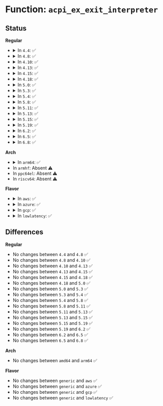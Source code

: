 # Function: <code>acpi_ex_exit_interpreter</code>

## Status
<b>Regular</b>
<ul>
<li>
<details>
<summary>In <code>4.4</code>: ✅</summary>

```c
void acpi_ex_exit_interpreter();
```

**Collision:** Unique Global

**Inline:** No

**Transformation:** False

**Instances:**

```
In drivers/acpi/acpica/exutils.c (ffffffff81499ee9)
Location: drivers/acpi/acpica/exutils.c:124
Inline: False
Direct callers:
  - drivers/acpi/acpica/dsmethod.c:acpi_ds_method_error
  - drivers/acpi/acpica/dswload2.c:acpi_ds_load2_end_op
  - drivers/acpi/acpica/evregion.c:acpi_ev_address_space_dispatch
  - drivers/acpi/acpica/evregion.c:acpi_ev_address_space_dispatch
  - drivers/acpi/acpica/exsystem.c:acpi_ex_system_wait_mutex
  - drivers/acpi/acpica/exsystem.c:acpi_ex_system_do_sleep
  - drivers/acpi/acpica/nsinit.c:acpi_ns_init_one_object
  - drivers/acpi/acpica/nsxfeval.c:acpi_evaluate_object
```
**Symbols:**

```
ffffffff81499ee9-ffffffff81499f17: acpi_ex_exit_interpreter (STB_GLOBAL)
```
</details>
</li>
<li>
<details>
<summary>In <code>4.8</code>: ✅</summary>

```c
void acpi_ex_exit_interpreter();
```

**Collision:** Unique Global

**Inline:** No

**Transformation:** False

**Instances:**

```
In drivers/acpi/acpica/exutils.c (ffffffff814e8df2)
Location: drivers/acpi/acpica/exutils.c:124
Inline: False
Direct callers:
  - drivers/acpi/acpica/dsmethod.c:acpi_ds_method_error
  - drivers/acpi/acpica/dswload2.c:acpi_ds_load2_end_op
  - drivers/acpi/acpica/evregion.c:acpi_ev_address_space_dispatch
  - drivers/acpi/acpica/evregion.c:acpi_ev_address_space_dispatch
  - drivers/acpi/acpica/exsystem.c:acpi_ex_system_do_sleep
  - drivers/acpi/acpica/exsystem.c:acpi_ex_system_wait_mutex
  - drivers/acpi/acpica/nsinit.c:acpi_ns_init_one_object
  - drivers/acpi/acpica/nsxfeval.c:acpi_evaluate_object
```
**Symbols:**

```
ffffffff814e8df2-ffffffff814e8e20: acpi_ex_exit_interpreter (STB_GLOBAL)
```
</details>
</li>
<li>
<details>
<summary>In <code>4.10</code>: ✅</summary>

```c
void acpi_ex_exit_interpreter();
```

**Collision:** Unique Global

**Inline:** No

**Transformation:** False

**Instances:**

```
In drivers/acpi/acpica/exutils.c (ffffffff8150b61b)
Location: drivers/acpi/acpica/exutils.c:128
Inline: False
Direct callers:
  - drivers/acpi/acpica/dsmethod.c:acpi_ds_terminate_control_method
  - drivers/acpi/acpica/dsmethod.c:acpi_ds_terminate_control_method
  - drivers/acpi/acpica/dsmethod.c:acpi_ds_method_error
  - drivers/acpi/acpica/evregion.c:acpi_ev_address_space_dispatch
  - drivers/acpi/acpica/evregion.c:acpi_ev_address_space_dispatch
  - drivers/acpi/acpica/evrgnini.c:acpi_ev_initialize_region
  - drivers/acpi/acpica/exconfig.c:acpi_ex_load_op
  - drivers/acpi/acpica/exconfig.c:acpi_ex_load_table_op
  - drivers/acpi/acpica/exconfig.c:acpi_ex_load_table_op
  - drivers/acpi/acpica/exsystem.c:acpi_ex_system_do_sleep
  - drivers/acpi/acpica/exsystem.c:acpi_ex_system_wait_mutex
  - drivers/acpi/acpica/nsinit.c:acpi_ns_init_one_object
  - drivers/acpi/acpica/nsload.c:acpi_ns_load_table
  - drivers/acpi/acpica/nsparse.c:acpi_ns_one_complete_parse
  - drivers/acpi/acpica/nsxfeval.c:acpi_evaluate_object
  - drivers/acpi/acpica/psparse.c:acpi_ps_parse_aml
  - drivers/acpi/acpica/psxface.c:acpi_ps_execute_table
```
**Symbols:**

```
ffffffff8150b61b-ffffffff8150b66f: acpi_ex_exit_interpreter (STB_GLOBAL)
```
</details>
</li>
<li>
<details>
<summary>In <code>4.13</code>: ✅</summary>

```c
void acpi_ex_exit_interpreter();
```

**Collision:** Unique Global

**Inline:** No

**Transformation:** False

**Instances:**

```
In drivers/acpi/acpica/exutils.c (ffffffff8151bc4b)
Location: drivers/acpi/acpica/exutils.c:128
Inline: False
Direct callers:
  - drivers/acpi/acpica/dsmethod.c:acpi_ds_terminate_control_method
  - drivers/acpi/acpica/dsmethod.c:acpi_ds_terminate_control_method
  - drivers/acpi/acpica/dsmethod.c:acpi_ds_method_error
  - drivers/acpi/acpica/evregion.c:acpi_ev_address_space_dispatch
  - drivers/acpi/acpica/evregion.c:acpi_ev_address_space_dispatch
  - drivers/acpi/acpica/evrgnini.c:acpi_ev_initialize_region
  - drivers/acpi/acpica/evxface.c:acpi_acquire_global_lock
  - drivers/acpi/acpica/exconfig.c:acpi_ex_load_op
  - drivers/acpi/acpica/exconfig.c:acpi_ex_load_table_op
  - drivers/acpi/acpica/exconfig.c:acpi_ex_load_table_op
  - drivers/acpi/acpica/exsystem.c:acpi_ex_system_do_sleep
  - drivers/acpi/acpica/exsystem.c:acpi_ex_system_wait_mutex
  - drivers/acpi/acpica/nseval.c:acpi_ns_evaluate
  - drivers/acpi/acpica/nseval.c:acpi_ns_evaluate
  - drivers/acpi/acpica/nsinit.c:acpi_ns_init_one_object
  - drivers/acpi/acpica/nsload.c:acpi_ns_load_table
  - drivers/acpi/acpica/nsparse.c:acpi_ns_one_complete_parse
  - drivers/acpi/acpica/nsxfeval.c:acpi_evaluate_object
  - drivers/acpi/acpica/psparse.c:acpi_ps_parse_aml
  - drivers/acpi/acpica/psxface.c:acpi_ps_execute_table
```
**Symbols:**

```
ffffffff8151bc4b-ffffffff8151bc9f: acpi_ex_exit_interpreter (STB_GLOBAL)
```
</details>
</li>
<li>
<details>
<summary>In <code>4.15</code>: ✅</summary>

```c
void acpi_ex_exit_interpreter();
```

**Collision:** Unique Global

**Inline:** No

**Transformation:** False

**Instances:**

```
In drivers/acpi/acpica/exutils.c (ffffffff8156bae1)
Location: drivers/acpi/acpica/exutils.c:128
Inline: False
Direct callers:
  - drivers/acpi/acpica/dsmethod.c:acpi_ds_terminate_control_method
  - drivers/acpi/acpica/dsmethod.c:acpi_ds_terminate_control_method
  - drivers/acpi/acpica/dsmethod.c:acpi_ds_method_error
  - drivers/acpi/acpica/evregion.c:acpi_ev_address_space_dispatch
  - drivers/acpi/acpica/evregion.c:acpi_ev_address_space_dispatch
  - drivers/acpi/acpica/evrgnini.c:acpi_ev_initialize_region
  - drivers/acpi/acpica/evxface.c:acpi_acquire_global_lock
  - drivers/acpi/acpica/exconfig.c:acpi_ex_load_op
  - drivers/acpi/acpica/exconfig.c:acpi_ex_load_table_op
  - drivers/acpi/acpica/exconfig.c:acpi_ex_load_table_op
  - drivers/acpi/acpica/exsystem.c:acpi_ex_system_do_sleep
  - drivers/acpi/acpica/exsystem.c:acpi_ex_system_wait_mutex
  - drivers/acpi/acpica/exsystem.c:acpi_ex_system_wait_semaphore
  - drivers/acpi/acpica/nseval.c:acpi_ns_evaluate
  - drivers/acpi/acpica/nseval.c:acpi_ns_evaluate
  - drivers/acpi/acpica/nsinit.c:acpi_ns_init_one_object
  - drivers/acpi/acpica/nsload.c:acpi_ns_load_table
  - drivers/acpi/acpica/nsparse.c:acpi_ns_one_complete_parse
  - drivers/acpi/acpica/nsxfeval.c:acpi_evaluate_object
  - drivers/acpi/acpica/psparse.c:acpi_ps_parse_aml
  - drivers/acpi/acpica/psxface.c:acpi_ps_execute_table
  - drivers/acpi/acpica/dbxface.c:acpi_db_single_step
```
**Symbols:**

```
ffffffff8156bae1-ffffffff8156bb6f: acpi_ex_exit_interpreter (STB_GLOBAL)
```
</details>
</li>
<li>
<details>
<summary>In <code>4.18</code>: ✅</summary>

```c
void acpi_ex_exit_interpreter();
```

**Collision:** Unique Global

**Inline:** No

**Transformation:** False

**Instances:**

```
In drivers/acpi/acpica/exutils.c (ffffffff815a2739)
Location: drivers/acpi/acpica/exutils.c:94
Inline: False
Direct callers:
  - drivers/acpi/acpica/dsmethod.c:acpi_ds_terminate_control_method
  - drivers/acpi/acpica/dsmethod.c:acpi_ds_terminate_control_method
  - drivers/acpi/acpica/dsmethod.c:acpi_ds_method_error
  - drivers/acpi/acpica/evregion.c:acpi_ev_address_space_dispatch
  - drivers/acpi/acpica/evregion.c:acpi_ev_address_space_dispatch
  - drivers/acpi/acpica/evrgnini.c:acpi_ev_initialize_region
  - drivers/acpi/acpica/evxface.c:acpi_acquire_global_lock
  - drivers/acpi/acpica/exconfig.c:acpi_ex_load_op
  - drivers/acpi/acpica/exconfig.c:acpi_ex_load_table_op
  - drivers/acpi/acpica/exconfig.c:acpi_ex_load_table_op
  - drivers/acpi/acpica/exsystem.c:acpi_ex_system_do_sleep
  - drivers/acpi/acpica/exsystem.c:acpi_ex_system_wait_mutex
  - drivers/acpi/acpica/exsystem.c:acpi_ex_system_wait_semaphore
  - drivers/acpi/acpica/nseval.c:acpi_ns_evaluate
  - drivers/acpi/acpica/nseval.c:acpi_ns_evaluate
  - drivers/acpi/acpica/nsinit.c:acpi_ns_init_one_object
  - drivers/acpi/acpica/nsload.c:acpi_ns_load_table
  - drivers/acpi/acpica/nsparse.c:acpi_ns_one_complete_parse
  - drivers/acpi/acpica/nsxfeval.c:acpi_evaluate_object
  - drivers/acpi/acpica/psparse.c:acpi_ps_parse_aml
  - drivers/acpi/acpica/psxface.c:acpi_ps_execute_table
  - drivers/acpi/acpica/dbxface.c:acpi_db_single_step
```
**Symbols:**

```
ffffffff815a2739-ffffffff815a27c7: acpi_ex_exit_interpreter (STB_GLOBAL)
```
</details>
</li>
<li>
<details>
<summary>In <code>5.0</code>: ✅</summary>

```c
void acpi_ex_exit_interpreter();
```

**Collision:** Unique Global

**Inline:** No

**Transformation:** False

**Instances:**

```
In drivers/acpi/acpica/exutils.c (ffffffff815bb3fc)
Location: drivers/acpi/acpica/exutils.c:93
Inline: False
Direct callers:
  - drivers/acpi/acpica/dsmethod.c:acpi_ds_terminate_control_method
  - drivers/acpi/acpica/dsmethod.c:acpi_ds_terminate_control_method
  - drivers/acpi/acpica/dsmethod.c:acpi_ds_method_error
  - drivers/acpi/acpica/evregion.c:acpi_ev_address_space_dispatch
  - drivers/acpi/acpica/evregion.c:acpi_ev_address_space_dispatch
  - drivers/acpi/acpica/evrgnini.c:acpi_ev_initialize_region
  - drivers/acpi/acpica/evxface.c:acpi_acquire_global_lock
  - drivers/acpi/acpica/exconfig.c:acpi_ex_load_op
  - drivers/acpi/acpica/exconfig.c:acpi_ex_load_table_op
  - drivers/acpi/acpica/exconfig.c:acpi_ex_load_table_op
  - drivers/acpi/acpica/exsystem.c:acpi_ex_system_do_sleep
  - drivers/acpi/acpica/exsystem.c:acpi_ex_system_wait_mutex
  - drivers/acpi/acpica/exsystem.c:acpi_ex_system_wait_semaphore
  - drivers/acpi/acpica/nseval.c:acpi_ns_evaluate
  - drivers/acpi/acpica/nseval.c:acpi_ns_evaluate
  - drivers/acpi/acpica/nsinit.c:acpi_ns_init_one_object
  - drivers/acpi/acpica/nsload.c:acpi_ns_load_table
  - drivers/acpi/acpica/nsparse.c:acpi_ns_one_complete_parse
  - drivers/acpi/acpica/nsxfeval.c:acpi_evaluate_object
  - drivers/acpi/acpica/psparse.c:acpi_ps_parse_aml
  - drivers/acpi/acpica/psxface.c:acpi_ps_execute_table
  - drivers/acpi/acpica/dbxface.c:acpi_db_single_step
```
**Symbols:**

```
ffffffff815bb3fc-ffffffff815bb48a: acpi_ex_exit_interpreter (STB_GLOBAL)
```
</details>
</li>
<li>
<details>
<summary>In <code>5.3</code>: ✅</summary>

```c
void acpi_ex_exit_interpreter();
```

**Collision:** Unique Global

**Inline:** No

**Transformation:** False

**Instances:**

```
In drivers/acpi/acpica/exutils.c (ffffffff815ecfd6)
Location: drivers/acpi/acpica/exutils.c:93
Inline: False
Direct callers:
  - drivers/acpi/acpica/dsmethod.c:acpi_ds_terminate_control_method
  - drivers/acpi/acpica/dsmethod.c:acpi_ds_terminate_control_method
  - drivers/acpi/acpica/dsmethod.c:acpi_ds_method_error
  - drivers/acpi/acpica/evregion.c:acpi_ev_address_space_dispatch
  - drivers/acpi/acpica/evregion.c:acpi_ev_address_space_dispatch
  - drivers/acpi/acpica/evrgnini.c:acpi_ev_initialize_region
  - drivers/acpi/acpica/evxface.c:acpi_acquire_global_lock
  - drivers/acpi/acpica/exconfig.c:acpi_ex_load_op
  - drivers/acpi/acpica/exconfig.c:acpi_ex_load_op
  - drivers/acpi/acpica/exconfig.c:acpi_ex_load_table_op
  - drivers/acpi/acpica/exconfig.c:acpi_ex_load_table_op
  - drivers/acpi/acpica/exconfig.c:acpi_ex_load_table_op
  - drivers/acpi/acpica/exsystem.c:acpi_ex_system_do_sleep
  - drivers/acpi/acpica/exsystem.c:acpi_ex_system_wait_mutex
  - drivers/acpi/acpica/exsystem.c:acpi_ex_system_wait_semaphore
  - drivers/acpi/acpica/nseval.c:acpi_ns_evaluate
  - drivers/acpi/acpica/nseval.c:acpi_ns_evaluate
  - drivers/acpi/acpica/nsinit.c:acpi_ns_init_one_object
  - drivers/acpi/acpica/nsload.c:acpi_ns_load_table
  - drivers/acpi/acpica/nsparse.c:acpi_ns_one_complete_parse
  - drivers/acpi/acpica/nsxfeval.c:acpi_evaluate_object
  - drivers/acpi/acpica/psparse.c:acpi_ps_parse_aml
  - drivers/acpi/acpica/psxface.c:acpi_ps_execute_table
  - drivers/acpi/acpica/dbxface.c:acpi_db_single_step
```
**Symbols:**

```
ffffffff815ecfd6-ffffffff815ed064: acpi_ex_exit_interpreter (STB_GLOBAL)
```
</details>
</li>
<li>
<details>
<summary>In <code>5.4</code>: ✅</summary>

```c
void acpi_ex_exit_interpreter();
```

**Collision:** Unique Global

**Inline:** No

**Transformation:** False

**Instances:**

```
In drivers/acpi/acpica/exutils.c (ffffffff8160e36b)
Location: drivers/acpi/acpica/exutils.c:93
Inline: False
Direct callers:
  - drivers/acpi/acpica/dsmethod.c:acpi_ds_terminate_control_method
  - drivers/acpi/acpica/dsmethod.c:acpi_ds_terminate_control_method
  - drivers/acpi/acpica/dsmethod.c:acpi_ds_method_error
  - drivers/acpi/acpica/evregion.c:acpi_ev_address_space_dispatch
  - drivers/acpi/acpica/evregion.c:acpi_ev_address_space_dispatch
  - drivers/acpi/acpica/evrgnini.c:acpi_ev_initialize_region
  - drivers/acpi/acpica/evxface.c:acpi_acquire_global_lock
  - drivers/acpi/acpica/exconfig.c:acpi_ex_load_op
  - drivers/acpi/acpica/exconfig.c:acpi_ex_load_op
  - drivers/acpi/acpica/exconfig.c:acpi_ex_load_table_op
  - drivers/acpi/acpica/exconfig.c:acpi_ex_load_table_op
  - drivers/acpi/acpica/exconfig.c:acpi_ex_load_table_op
  - drivers/acpi/acpica/exsystem.c:acpi_ex_system_do_sleep
  - drivers/acpi/acpica/exsystem.c:acpi_ex_system_wait_mutex
  - drivers/acpi/acpica/exsystem.c:acpi_ex_system_wait_semaphore
  - drivers/acpi/acpica/nseval.c:acpi_ns_evaluate
  - drivers/acpi/acpica/nseval.c:acpi_ns_evaluate
  - drivers/acpi/acpica/nsinit.c:acpi_ns_init_one_object
  - drivers/acpi/acpica/nsload.c:acpi_ns_load_table
  - drivers/acpi/acpica/nsparse.c:acpi_ns_one_complete_parse
  - drivers/acpi/acpica/nsxfeval.c:acpi_evaluate_object
  - drivers/acpi/acpica/psparse.c:acpi_ps_parse_aml
  - drivers/acpi/acpica/psxface.c:acpi_ps_execute_table
  - drivers/acpi/acpica/dbxface.c:acpi_db_single_step
```
**Symbols:**

```
ffffffff8160e36b-ffffffff8160e3f9: acpi_ex_exit_interpreter (STB_GLOBAL)
```
</details>
</li>
<li>
<details>
<summary>In <code>5.8</code>: ✅</summary>

```c
void acpi_ex_exit_interpreter();
```

**Collision:** Unique Global

**Inline:** No

**Transformation:** False

**Instances:**

```
In drivers/acpi/acpica/exutils.c (ffffffff816ba6c9)
Location: drivers/acpi/acpica/exutils.c:93
Inline: False
Direct callers:
  - drivers/acpi/acpica/dsmethod.c:acpi_ds_terminate_control_method
  - drivers/acpi/acpica/dsmethod.c:acpi_ds_terminate_control_method
  - drivers/acpi/acpica/dsmethod.c:acpi_ds_method_error
  - drivers/acpi/acpica/evregion.c:acpi_ev_address_space_dispatch
  - drivers/acpi/acpica/evregion.c:acpi_ev_address_space_dispatch
  - drivers/acpi/acpica/evrgnini.c:acpi_ev_initialize_region
  - drivers/acpi/acpica/evxface.c:acpi_acquire_global_lock
  - drivers/acpi/acpica/exconfig.c:acpi_ex_unload_table
  - drivers/acpi/acpica/exconfig.c:acpi_ex_load_op
  - drivers/acpi/acpica/exconfig.c:acpi_ex_load_op
  - drivers/acpi/acpica/exconfig.c:acpi_ex_load_table_op
  - drivers/acpi/acpica/exconfig.c:acpi_ex_load_table_op
  - drivers/acpi/acpica/exconfig.c:acpi_ex_load_table_op
  - drivers/acpi/acpica/exsystem.c:acpi_ex_system_do_sleep
  - drivers/acpi/acpica/exsystem.c:acpi_ex_system_wait_mutex
  - drivers/acpi/acpica/exsystem.c:acpi_ex_system_wait_semaphore
  - drivers/acpi/acpica/nseval.c:acpi_ns_evaluate
  - drivers/acpi/acpica/nseval.c:acpi_ns_evaluate
  - drivers/acpi/acpica/nsinit.c:acpi_ns_init_one_object
  - drivers/acpi/acpica/nsload.c:acpi_ns_load_table
  - drivers/acpi/acpica/nsparse.c:acpi_ns_one_complete_parse
  - drivers/acpi/acpica/nsxfeval.c:acpi_evaluate_object
  - drivers/acpi/acpica/psparse.c:acpi_ps_parse_aml
  - drivers/acpi/acpica/psxface.c:acpi_ps_execute_table
  - drivers/acpi/acpica/dbxface.c:acpi_db_single_step
```
**Symbols:**

```
ffffffff816ba6c9-ffffffff816ba757: acpi_ex_exit_interpreter (STB_GLOBAL)
```
</details>
</li>
<li>
<details>
<summary>In <code>5.11</code>: ✅</summary>

```c
void acpi_ex_exit_interpreter();
```

**Collision:** Unique Global

**Inline:** No

**Transformation:** False

**Instances:**

```
In drivers/acpi/acpica/exutils.c (ffffffff816d80c1)
Location: drivers/acpi/acpica/exutils.c:93
Inline: False
Direct callers:
  - drivers/acpi/acpica/dsmethod.c:acpi_ds_terminate_control_method
  - drivers/acpi/acpica/dsmethod.c:acpi_ds_terminate_control_method
  - drivers/acpi/acpica/dsmethod.c:acpi_ds_method_error
  - drivers/acpi/acpica/evregion.c:acpi_ev_address_space_dispatch
  - drivers/acpi/acpica/evregion.c:acpi_ev_address_space_dispatch
  - drivers/acpi/acpica/evrgnini.c:acpi_ev_initialize_region
  - drivers/acpi/acpica/evxface.c:acpi_acquire_global_lock
  - drivers/acpi/acpica/exconfig.c:acpi_ex_unload_table
  - drivers/acpi/acpica/exconfig.c:acpi_ex_load_op
  - drivers/acpi/acpica/exconfig.c:acpi_ex_load_op
  - drivers/acpi/acpica/exconfig.c:acpi_ex_load_table_op
  - drivers/acpi/acpica/exconfig.c:acpi_ex_load_table_op
  - drivers/acpi/acpica/exconfig.c:acpi_ex_load_table_op
  - drivers/acpi/acpica/exsystem.c:acpi_ex_system_do_sleep
  - drivers/acpi/acpica/exsystem.c:acpi_ex_system_wait_mutex
  - drivers/acpi/acpica/exsystem.c:acpi_ex_system_wait_semaphore
  - drivers/acpi/acpica/nseval.c:acpi_ns_evaluate
  - drivers/acpi/acpica/nseval.c:acpi_ns_evaluate
  - drivers/acpi/acpica/nsinit.c:acpi_ns_init_one_object
  - drivers/acpi/acpica/nsload.c:acpi_ns_load_table
  - drivers/acpi/acpica/nsparse.c:acpi_ns_one_complete_parse
  - drivers/acpi/acpica/nsxfeval.c:acpi_evaluate_object
  - drivers/acpi/acpica/psparse.c:acpi_ps_parse_aml
  - drivers/acpi/acpica/psxface.c:acpi_ps_execute_table
  - drivers/acpi/acpica/dbxface.c:acpi_db_single_step
```
**Symbols:**

```
ffffffff816d80c1-ffffffff816d814f: acpi_ex_exit_interpreter (STB_GLOBAL)
```
</details>
</li>
<li>
<details>
<summary>In <code>5.13</code>: ✅</summary>

```c
void acpi_ex_exit_interpreter();
```

**Collision:** Unique Global

**Inline:** No

**Transformation:** False

**Instances:**

```
In drivers/acpi/acpica/exutils.c (ffffffff816ba053)
Location: drivers/acpi/acpica/exutils.c:93
Inline: False
Direct callers:
  - drivers/acpi/acpica/dsmethod.c:acpi_ds_terminate_control_method
  - drivers/acpi/acpica/dsmethod.c:acpi_ds_terminate_control_method
  - drivers/acpi/acpica/dsmethod.c:acpi_ds_method_error
  - drivers/acpi/acpica/evregion.c:acpi_ev_address_space_dispatch
  - drivers/acpi/acpica/evregion.c:acpi_ev_address_space_dispatch
  - drivers/acpi/acpica/evrgnini.c:acpi_ev_initialize_region
  - drivers/acpi/acpica/evxface.c:acpi_acquire_global_lock
  - drivers/acpi/acpica/exconfig.c:acpi_ex_unload_table
  - drivers/acpi/acpica/exconfig.c:acpi_ex_load_op
  - drivers/acpi/acpica/exconfig.c:acpi_ex_load_op
  - drivers/acpi/acpica/exconfig.c:acpi_ex_load_table_op
  - drivers/acpi/acpica/exconfig.c:acpi_ex_load_table_op
  - drivers/acpi/acpica/exconfig.c:acpi_ex_load_table_op
  - drivers/acpi/acpica/exsystem.c:acpi_ex_system_do_sleep
  - drivers/acpi/acpica/exsystem.c:acpi_ex_system_wait_mutex
  - drivers/acpi/acpica/exsystem.c:acpi_ex_system_wait_semaphore
  - drivers/acpi/acpica/nseval.c:acpi_ns_evaluate
  - drivers/acpi/acpica/nseval.c:acpi_ns_evaluate
  - drivers/acpi/acpica/nsinit.c:acpi_ns_init_one_object
  - drivers/acpi/acpica/nsload.c:acpi_ns_load_table
  - drivers/acpi/acpica/nsparse.c:acpi_ns_one_complete_parse
  - drivers/acpi/acpica/nsxfeval.c:acpi_evaluate_object
  - drivers/acpi/acpica/psparse.c:acpi_ps_parse_aml
  - drivers/acpi/acpica/psxface.c:acpi_ps_execute_table
  - drivers/acpi/acpica/dbxface.c:acpi_db_single_step
```
**Symbols:**

```
ffffffff816ba053-ffffffff816ba0e1: acpi_ex_exit_interpreter (STB_GLOBAL)
```
</details>
</li>
<li>
<details>
<summary>In <code>5.15</code>: ✅</summary>

```c
void acpi_ex_exit_interpreter();
```

**Collision:** Unique Global

**Inline:** No

**Transformation:** False

**Instances:**

```
In drivers/acpi/acpica/exutils.c (ffffffff817310a3)
Location: drivers/acpi/acpica/exutils.c:93
Inline: False
Direct callers:
  - drivers/acpi/acpica/dsmethod.c:acpi_ds_terminate_control_method
  - drivers/acpi/acpica/dsmethod.c:acpi_ds_terminate_control_method
  - drivers/acpi/acpica/dsmethod.c:acpi_ds_method_error
  - drivers/acpi/acpica/evregion.c:acpi_ev_address_space_dispatch
  - drivers/acpi/acpica/evregion.c:acpi_ev_address_space_dispatch
  - drivers/acpi/acpica/evrgnini.c:acpi_ev_initialize_region
  - drivers/acpi/acpica/evxface.c:acpi_acquire_global_lock
  - drivers/acpi/acpica/exconfig.c:acpi_ex_unload_table
  - drivers/acpi/acpica/exconfig.c:acpi_ex_load_op
  - drivers/acpi/acpica/exconfig.c:acpi_ex_load_op
  - drivers/acpi/acpica/exconfig.c:acpi_ex_load_table_op
  - drivers/acpi/acpica/exconfig.c:acpi_ex_load_table_op
  - drivers/acpi/acpica/exconfig.c:acpi_ex_load_table_op
  - drivers/acpi/acpica/exsystem.c:acpi_ex_system_do_sleep
  - drivers/acpi/acpica/exsystem.c:acpi_ex_system_wait_mutex
  - drivers/acpi/acpica/exsystem.c:acpi_ex_system_wait_semaphore
  - drivers/acpi/acpica/nseval.c:acpi_ns_evaluate
  - drivers/acpi/acpica/nseval.c:acpi_ns_evaluate
  - drivers/acpi/acpica/nsinit.c:acpi_ns_init_one_object
  - drivers/acpi/acpica/nsload.c:acpi_ns_load_table
  - drivers/acpi/acpica/nsparse.c:acpi_ns_one_complete_parse
  - drivers/acpi/acpica/nsxfeval.c:acpi_evaluate_object
  - drivers/acpi/acpica/psparse.c:acpi_ps_parse_aml
  - drivers/acpi/acpica/psxface.c:acpi_ps_execute_table
  - drivers/acpi/acpica/dbxface.c:acpi_db_single_step
```
**Symbols:**

```
ffffffff817310a3-ffffffff81731131: acpi_ex_exit_interpreter (STB_GLOBAL)
```
</details>
</li>
<li>
<details>
<summary>In <code>5.19</code>: ✅</summary>

```c
void acpi_ex_exit_interpreter();
```

**Collision:** Unique Global

**Inline:** No

**Transformation:** False

**Instances:**

```
In drivers/acpi/acpica/exutils.c (ffffffff81861cd6)
Location: drivers/acpi/acpica/exutils.c:93
Inline: False
Direct callers:
  - drivers/acpi/acpica/dsmethod.c:acpi_ds_terminate_control_method
  - drivers/acpi/acpica/dsmethod.c:acpi_ds_terminate_control_method
  - drivers/acpi/acpica/dsmethod.c:acpi_ds_method_error
  - drivers/acpi/acpica/evregion.c:acpi_ev_address_space_dispatch
  - drivers/acpi/acpica/evregion.c:acpi_ev_address_space_dispatch
  - drivers/acpi/acpica/evrgnini.c:acpi_ev_initialize_region
  - drivers/acpi/acpica/evxface.c:acpi_acquire_global_lock
  - drivers/acpi/acpica/exconfig.c:acpi_ex_unload_table
  - drivers/acpi/acpica/exconfig.c:acpi_ex_load_op
  - drivers/acpi/acpica/exconfig.c:acpi_ex_load_op
  - drivers/acpi/acpica/exconfig.c:acpi_ex_load_table_op
  - drivers/acpi/acpica/exconfig.c:acpi_ex_load_table_op
  - drivers/acpi/acpica/exconfig.c:acpi_ex_load_table_op
  - drivers/acpi/acpica/exsystem.c:acpi_ex_system_do_sleep
  - drivers/acpi/acpica/exsystem.c:acpi_ex_system_wait_mutex
  - drivers/acpi/acpica/exsystem.c:acpi_ex_system_wait_semaphore
  - drivers/acpi/acpica/nseval.c:acpi_ns_evaluate
  - drivers/acpi/acpica/nseval.c:acpi_ns_evaluate
  - drivers/acpi/acpica/nsinit.c:acpi_ns_init_one_object
  - drivers/acpi/acpica/nsload.c:acpi_ns_load_table
  - drivers/acpi/acpica/nsparse.c:acpi_ns_one_complete_parse
  - drivers/acpi/acpica/nsxfeval.c:acpi_evaluate_object
  - drivers/acpi/acpica/psparse.c:acpi_ps_parse_aml
  - drivers/acpi/acpica/psxface.c:acpi_ps_execute_table
  - drivers/acpi/acpica/dbxface.c:acpi_db_single_step
```
**Symbols:**

```
ffffffff81861cd6-ffffffff81861d72: acpi_ex_exit_interpreter (STB_GLOBAL)
```
</details>
</li>
<li>
<details>
<summary>In <code>6.2</code>: ✅</summary>

```c
void acpi_ex_exit_interpreter();
```

**Collision:** Unique Global

**Inline:** No

**Transformation:** False

**Instances:**

```
In drivers/acpi/acpica/exutils.c (ffffffff8199f090)
Location: drivers/acpi/acpica/exutils.c:93
Inline: False
Direct callers:
  - drivers/acpi/acpica/dsmethod.c:acpi_ds_terminate_control_method
  - drivers/acpi/acpica/dsmethod.c:acpi_ds_terminate_control_method
  - drivers/acpi/acpica/dsmethod.c:acpi_ds_method_error
  - drivers/acpi/acpica/evregion.c:acpi_ev_address_space_dispatch
  - drivers/acpi/acpica/evregion.c:acpi_ev_address_space_dispatch
  - drivers/acpi/acpica/evrgnini.c:acpi_ev_initialize_region
  - drivers/acpi/acpica/evxface.c:acpi_acquire_global_lock
  - drivers/acpi/acpica/exconfig.c:acpi_ex_unload_table
  - drivers/acpi/acpica/exconfig.c:acpi_ex_load_op
  - drivers/acpi/acpica/exconfig.c:acpi_ex_load_op
  - drivers/acpi/acpica/exconfig.c:acpi_ex_load_table_op
  - drivers/acpi/acpica/exconfig.c:acpi_ex_load_table_op
  - drivers/acpi/acpica/exconfig.c:acpi_ex_load_table_op
  - drivers/acpi/acpica/exsystem.c:acpi_ex_system_do_sleep
  - drivers/acpi/acpica/exsystem.c:acpi_ex_system_wait_mutex
  - drivers/acpi/acpica/exsystem.c:acpi_ex_system_wait_semaphore
  - drivers/acpi/acpica/nseval.c:acpi_ns_evaluate
  - drivers/acpi/acpica/nseval.c:acpi_ns_evaluate
  - drivers/acpi/acpica/nsinit.c:acpi_ns_init_one_object
  - drivers/acpi/acpica/nsload.c:acpi_ns_load_table
  - drivers/acpi/acpica/nsparse.c:acpi_ns_one_complete_parse
  - drivers/acpi/acpica/nsxfeval.c:acpi_evaluate_object
  - drivers/acpi/acpica/psparse.c:acpi_ps_parse_aml
  - drivers/acpi/acpica/psxface.c:acpi_ps_execute_table
  - drivers/acpi/acpica/dbxface.c:acpi_db_single_step
```
**Symbols:**

```
ffffffff8199f090-ffffffff8199f139: acpi_ex_exit_interpreter (STB_GLOBAL)
```
</details>
</li>
<li>
<details>
<summary>In <code>6.5</code>: ✅</summary>

```c
void acpi_ex_exit_interpreter();
```

**Collision:** Unique Global

**Inline:** No

**Transformation:** False

**Instances:**

```
In drivers/acpi/acpica/exutils.c (ffffffff819e5d60)
Location: drivers/acpi/acpica/exutils.c:93
Inline: False
Direct callers:
  - drivers/acpi/acpica/dsmethod.c:acpi_ds_terminate_control_method
  - drivers/acpi/acpica/dsmethod.c:acpi_ds_terminate_control_method
  - drivers/acpi/acpica/dsmethod.c:acpi_ds_method_error
  - drivers/acpi/acpica/evregion.c:acpi_ev_address_space_dispatch
  - drivers/acpi/acpica/evregion.c:acpi_ev_address_space_dispatch
  - drivers/acpi/acpica/evrgnini.c:acpi_ev_initialize_region
  - drivers/acpi/acpica/evxface.c:acpi_acquire_global_lock
  - drivers/acpi/acpica/exconfig.c:acpi_ex_unload_table
  - drivers/acpi/acpica/exconfig.c:acpi_ex_load_op
  - drivers/acpi/acpica/exconfig.c:acpi_ex_load_op
  - drivers/acpi/acpica/exconfig.c:acpi_ex_load_table_op
  - drivers/acpi/acpica/exconfig.c:acpi_ex_load_table_op
  - drivers/acpi/acpica/exconfig.c:acpi_ex_load_table_op
  - drivers/acpi/acpica/exsystem.c:acpi_ex_system_do_sleep
  - drivers/acpi/acpica/exsystem.c:acpi_ex_system_wait_mutex
  - drivers/acpi/acpica/exsystem.c:acpi_ex_system_wait_semaphore
  - drivers/acpi/acpica/nseval.c:acpi_ns_evaluate
  - drivers/acpi/acpica/nseval.c:acpi_ns_evaluate
  - drivers/acpi/acpica/nsinit.c:acpi_ns_init_one_object
  - drivers/acpi/acpica/nsload.c:acpi_ns_load_table
  - drivers/acpi/acpica/nsparse.c:acpi_ns_one_complete_parse
  - drivers/acpi/acpica/nsxfeval.c:acpi_evaluate_object
  - drivers/acpi/acpica/psparse.c:acpi_ps_parse_aml
  - drivers/acpi/acpica/psxface.c:acpi_ps_execute_table
  - drivers/acpi/acpica/dbxface.c:acpi_db_single_step
```
**Symbols:**

```
ffffffff819e5d60-ffffffff819e5e09: acpi_ex_exit_interpreter (STB_GLOBAL)
```
</details>
</li>
<li>
<details>
<summary>In <code>6.8</code>: ✅</summary>

```c
void acpi_ex_exit_interpreter();
```

**Collision:** Unique Global

**Inline:** No

**Transformation:** False

**Instances:**

```
In drivers/acpi/acpica/exutils.c (ffffffff81a30ab0)
Location: drivers/acpi/acpica/exutils.c:93
Inline: False
Direct callers:
  - drivers/acpi/acpica/dsmethod.c:acpi_ds_terminate_control_method
  - drivers/acpi/acpica/dsmethod.c:acpi_ds_terminate_control_method
  - drivers/acpi/acpica/dsmethod.c:acpi_ds_method_error
  - drivers/acpi/acpica/evregion.c:acpi_ev_address_space_dispatch
  - drivers/acpi/acpica/evregion.c:acpi_ev_address_space_dispatch
  - drivers/acpi/acpica/evrgnini.c:acpi_ev_initialize_region
  - drivers/acpi/acpica/evxface.c:acpi_acquire_global_lock
  - drivers/acpi/acpica/exconfig.c:acpi_ex_unload_table
  - drivers/acpi/acpica/exconfig.c:acpi_ex_load_op
  - drivers/acpi/acpica/exconfig.c:acpi_ex_load_op
  - drivers/acpi/acpica/exconfig.c:acpi_ex_load_table_op
  - drivers/acpi/acpica/exconfig.c:acpi_ex_load_table_op
  - drivers/acpi/acpica/exconfig.c:acpi_ex_load_table_op
  - drivers/acpi/acpica/exsystem.c:acpi_ex_system_do_sleep
  - drivers/acpi/acpica/exsystem.c:acpi_ex_system_wait_mutex
  - drivers/acpi/acpica/exsystem.c:acpi_ex_system_wait_semaphore
  - drivers/acpi/acpica/nseval.c:acpi_ns_evaluate
  - drivers/acpi/acpica/nseval.c:acpi_ns_evaluate
  - drivers/acpi/acpica/nsinit.c:acpi_ns_init_one_object
  - drivers/acpi/acpica/nsload.c:acpi_ns_load_table
  - drivers/acpi/acpica/nsparse.c:acpi_ns_one_complete_parse
  - drivers/acpi/acpica/nsxfeval.c:acpi_evaluate_object
  - drivers/acpi/acpica/psparse.c:acpi_ps_parse_aml
  - drivers/acpi/acpica/psxface.c:acpi_ps_execute_table
  - drivers/acpi/acpica/dbxface.c:acpi_db_single_step
```
**Symbols:**

```
ffffffff81a30ab0-ffffffff81a30b59: acpi_ex_exit_interpreter (STB_GLOBAL)
```
</details>
</li>
</ul>
<b>Arch</b>
<ul>
<li>
<details>
<summary>In <code>arm64</code>: ✅</summary>

```c
void acpi_ex_exit_interpreter();
```

**Collision:** Unique Global

**Inline:** No

**Transformation:** False

**Instances:**

```
In drivers/acpi/acpica/exutils.c (ffff80001078a648)
Location: drivers/acpi/acpica/exutils.c:93
Inline: False
Direct callers:
  - drivers/acpi/acpica/dsmethod.c:acpi_ds_terminate_control_method
  - drivers/acpi/acpica/dsmethod.c:acpi_ds_terminate_control_method
  - drivers/acpi/acpica/dsmethod.c:acpi_ds_method_error
  - drivers/acpi/acpica/evregion.c:acpi_ev_address_space_dispatch
  - drivers/acpi/acpica/evregion.c:acpi_ev_address_space_dispatch
  - drivers/acpi/acpica/evrgnini.c:acpi_ev_initialize_region
  - drivers/acpi/acpica/exconfig.c:acpi_ex_load_op
  - drivers/acpi/acpica/exconfig.c:acpi_ex_load_op
  - drivers/acpi/acpica/exconfig.c:acpi_ex_load_table_op
  - drivers/acpi/acpica/exconfig.c:acpi_ex_load_table_op
  - drivers/acpi/acpica/exconfig.c:acpi_ex_load_table_op
  - drivers/acpi/acpica/exsystem.c:acpi_ex_system_do_sleep
  - drivers/acpi/acpica/exsystem.c:acpi_ex_system_wait_mutex
  - drivers/acpi/acpica/nseval.c:acpi_ns_evaluate
  - drivers/acpi/acpica/nseval.c:acpi_ns_evaluate
  - drivers/acpi/acpica/nsinit.c:acpi_ns_init_one_object
  - drivers/acpi/acpica/nsload.c:acpi_ns_load_table
  - drivers/acpi/acpica/nsparse.c:acpi_ns_one_complete_parse
  - drivers/acpi/acpica/nsxfeval.c:acpi_evaluate_object
  - drivers/acpi/acpica/psparse.c:acpi_ps_parse_aml
  - drivers/acpi/acpica/psxface.c:acpi_ps_execute_table
```
**Symbols:**

```
ffff80001078a648-ffff80001078a6a8: acpi_ex_exit_interpreter (STB_GLOBAL)
```
</details>
</li>
<li>
In <code>armhf</code>: Absent ⚠️
</li>
<li>
In <code>ppc64el</code>: Absent ⚠️
</li>
<li>
In <code>riscv64</code>: Absent ⚠️
</li>
</ul>
<b>Flavor</b>
<ul>
<li>
<details>
<summary>In <code>aws</code>: ✅</summary>

```c
void acpi_ex_exit_interpreter();
```

**Collision:** Unique Global

**Inline:** No

**Transformation:** False

**Instances:**

```
In drivers/acpi/acpica/exutils.c (ffffffff815effe4)
Location: drivers/acpi/acpica/exutils.c:93
Inline: False
Direct callers:
  - drivers/acpi/acpica/dsmethod.c:acpi_ds_terminate_control_method
  - drivers/acpi/acpica/dsmethod.c:acpi_ds_terminate_control_method
  - drivers/acpi/acpica/dsmethod.c:acpi_ds_method_error
  - drivers/acpi/acpica/evregion.c:acpi_ev_address_space_dispatch
  - drivers/acpi/acpica/evregion.c:acpi_ev_address_space_dispatch
  - drivers/acpi/acpica/evrgnini.c:acpi_ev_initialize_region
  - drivers/acpi/acpica/evxface.c:acpi_acquire_global_lock
  - drivers/acpi/acpica/exconfig.c:acpi_ex_load_op
  - drivers/acpi/acpica/exconfig.c:acpi_ex_load_op
  - drivers/acpi/acpica/exconfig.c:acpi_ex_load_table_op
  - drivers/acpi/acpica/exconfig.c:acpi_ex_load_table_op
  - drivers/acpi/acpica/exconfig.c:acpi_ex_load_table_op
  - drivers/acpi/acpica/exsystem.c:acpi_ex_system_do_sleep
  - drivers/acpi/acpica/exsystem.c:acpi_ex_system_wait_mutex
  - drivers/acpi/acpica/nseval.c:acpi_ns_evaluate
  - drivers/acpi/acpica/nseval.c:acpi_ns_evaluate
  - drivers/acpi/acpica/nsinit.c:acpi_ns_init_one_object
  - drivers/acpi/acpica/nsload.c:acpi_ns_load_table
  - drivers/acpi/acpica/nsparse.c:acpi_ns_one_complete_parse
  - drivers/acpi/acpica/nsxfeval.c:acpi_evaluate_object
  - drivers/acpi/acpica/psparse.c:acpi_ps_parse_aml
  - drivers/acpi/acpica/psxface.c:acpi_ps_execute_table
```
**Symbols:**

```
ffffffff815effe4-ffffffff815f0038: acpi_ex_exit_interpreter (STB_GLOBAL)
```
</details>
</li>
<li>
<details>
<summary>In <code>azure</code>: ✅</summary>

```c
void acpi_ex_exit_interpreter();
```

**Collision:** Unique Global

**Inline:** No

**Transformation:** False

**Instances:**

```
In drivers/acpi/acpica/exutils.c (ffffffff815db5bb)
Location: drivers/acpi/acpica/exutils.c:93
Inline: False
Direct callers:
  - drivers/acpi/acpica/dsmethod.c:acpi_ds_terminate_control_method
  - drivers/acpi/acpica/dsmethod.c:acpi_ds_terminate_control_method
  - drivers/acpi/acpica/dsmethod.c:acpi_ds_method_error
  - drivers/acpi/acpica/evregion.c:acpi_ev_address_space_dispatch
  - drivers/acpi/acpica/evregion.c:acpi_ev_address_space_dispatch
  - drivers/acpi/acpica/evrgnini.c:acpi_ev_initialize_region
  - drivers/acpi/acpica/evxface.c:acpi_acquire_global_lock
  - drivers/acpi/acpica/exconfig.c:acpi_ex_load_op
  - drivers/acpi/acpica/exconfig.c:acpi_ex_load_op
  - drivers/acpi/acpica/exconfig.c:acpi_ex_load_table_op
  - drivers/acpi/acpica/exconfig.c:acpi_ex_load_table_op
  - drivers/acpi/acpica/exconfig.c:acpi_ex_load_table_op
  - drivers/acpi/acpica/exsystem.c:acpi_ex_system_do_sleep
  - drivers/acpi/acpica/exsystem.c:acpi_ex_system_wait_mutex
  - drivers/acpi/acpica/nseval.c:acpi_ns_evaluate
  - drivers/acpi/acpica/nseval.c:acpi_ns_evaluate
  - drivers/acpi/acpica/nsinit.c:acpi_ns_init_one_object
  - drivers/acpi/acpica/nsload.c:acpi_ns_load_table
  - drivers/acpi/acpica/nsparse.c:acpi_ns_one_complete_parse
  - drivers/acpi/acpica/nsxfeval.c:acpi_evaluate_object
  - drivers/acpi/acpica/psparse.c:acpi_ps_parse_aml
  - drivers/acpi/acpica/psxface.c:acpi_ps_execute_table
```
**Symbols:**

```
ffffffff815db5bb-ffffffff815db60f: acpi_ex_exit_interpreter (STB_GLOBAL)
```
</details>
</li>
<li>
<details>
<summary>In <code>gcp</code>: ✅</summary>

```c
void acpi_ex_exit_interpreter();
```

**Collision:** Unique Global

**Inline:** No

**Transformation:** False

**Instances:**

```
In drivers/acpi/acpica/exutils.c (ffffffff8160264b)
Location: drivers/acpi/acpica/exutils.c:93
Inline: False
Direct callers:
  - drivers/acpi/acpica/dsmethod.c:acpi_ds_terminate_control_method
  - drivers/acpi/acpica/dsmethod.c:acpi_ds_terminate_control_method
  - drivers/acpi/acpica/dsmethod.c:acpi_ds_method_error
  - drivers/acpi/acpica/evregion.c:acpi_ev_address_space_dispatch
  - drivers/acpi/acpica/evregion.c:acpi_ev_address_space_dispatch
  - drivers/acpi/acpica/evrgnini.c:acpi_ev_initialize_region
  - drivers/acpi/acpica/evxface.c:acpi_acquire_global_lock
  - drivers/acpi/acpica/exconfig.c:acpi_ex_load_op
  - drivers/acpi/acpica/exconfig.c:acpi_ex_load_op
  - drivers/acpi/acpica/exconfig.c:acpi_ex_load_table_op
  - drivers/acpi/acpica/exconfig.c:acpi_ex_load_table_op
  - drivers/acpi/acpica/exconfig.c:acpi_ex_load_table_op
  - drivers/acpi/acpica/exsystem.c:acpi_ex_system_do_sleep
  - drivers/acpi/acpica/exsystem.c:acpi_ex_system_wait_mutex
  - drivers/acpi/acpica/exsystem.c:acpi_ex_system_wait_semaphore
  - drivers/acpi/acpica/nseval.c:acpi_ns_evaluate
  - drivers/acpi/acpica/nseval.c:acpi_ns_evaluate
  - drivers/acpi/acpica/nsinit.c:acpi_ns_init_one_object
  - drivers/acpi/acpica/nsload.c:acpi_ns_load_table
  - drivers/acpi/acpica/nsparse.c:acpi_ns_one_complete_parse
  - drivers/acpi/acpica/nsxfeval.c:acpi_evaluate_object
  - drivers/acpi/acpica/psparse.c:acpi_ps_parse_aml
  - drivers/acpi/acpica/psxface.c:acpi_ps_execute_table
  - drivers/acpi/acpica/dbxface.c:acpi_db_single_step
```
**Symbols:**

```
ffffffff8160264b-ffffffff816026d9: acpi_ex_exit_interpreter (STB_GLOBAL)
```
</details>
</li>
<li>
<details>
<summary>In <code>lowlatency</code>: ✅</summary>

```c
void acpi_ex_exit_interpreter();
```

**Collision:** Unique Global

**Inline:** No

**Transformation:** False

**Instances:**

```
In drivers/acpi/acpica/exutils.c (ffffffff8161c4fb)
Location: drivers/acpi/acpica/exutils.c:93
Inline: False
Direct callers:
  - drivers/acpi/acpica/dsmethod.c:acpi_ds_terminate_control_method
  - drivers/acpi/acpica/dsmethod.c:acpi_ds_terminate_control_method
  - drivers/acpi/acpica/dsmethod.c:acpi_ds_method_error
  - drivers/acpi/acpica/evregion.c:acpi_ev_address_space_dispatch
  - drivers/acpi/acpica/evregion.c:acpi_ev_address_space_dispatch
  - drivers/acpi/acpica/evrgnini.c:acpi_ev_initialize_region
  - drivers/acpi/acpica/evxface.c:acpi_acquire_global_lock
  - drivers/acpi/acpica/exconfig.c:acpi_ex_load_op
  - drivers/acpi/acpica/exconfig.c:acpi_ex_load_op
  - drivers/acpi/acpica/exconfig.c:acpi_ex_load_table_op
  - drivers/acpi/acpica/exconfig.c:acpi_ex_load_table_op
  - drivers/acpi/acpica/exconfig.c:acpi_ex_load_table_op
  - drivers/acpi/acpica/exsystem.c:acpi_ex_system_do_sleep
  - drivers/acpi/acpica/exsystem.c:acpi_ex_system_wait_mutex
  - drivers/acpi/acpica/exsystem.c:acpi_ex_system_wait_semaphore
  - drivers/acpi/acpica/nseval.c:acpi_ns_evaluate
  - drivers/acpi/acpica/nseval.c:acpi_ns_evaluate
  - drivers/acpi/acpica/nsinit.c:acpi_ns_init_one_object
  - drivers/acpi/acpica/nsload.c:acpi_ns_load_table
  - drivers/acpi/acpica/nsparse.c:acpi_ns_one_complete_parse
  - drivers/acpi/acpica/nsxfeval.c:acpi_evaluate_object
  - drivers/acpi/acpica/psparse.c:acpi_ps_parse_aml
  - drivers/acpi/acpica/psxface.c:acpi_ps_execute_table
  - drivers/acpi/acpica/dbxface.c:acpi_db_single_step
```
**Symbols:**

```
ffffffff8161c4fb-ffffffff8161c589: acpi_ex_exit_interpreter (STB_GLOBAL)
```
</details>
</li>
</ul>

## Differences
<b>Regular</b>
<ul>
<li>
No changes between <code>4.4</code> and <code>4.8</code> ✅
</li>
<li>
No changes between <code>4.8</code> and <code>4.10</code> ✅
</li>
<li>
No changes between <code>4.10</code> and <code>4.13</code> ✅
</li>
<li>
No changes between <code>4.13</code> and <code>4.15</code> ✅
</li>
<li>
No changes between <code>4.15</code> and <code>4.18</code> ✅
</li>
<li>
No changes between <code>4.18</code> and <code>5.0</code> ✅
</li>
<li>
No changes between <code>5.0</code> and <code>5.3</code> ✅
</li>
<li>
No changes between <code>5.3</code> and <code>5.4</code> ✅
</li>
<li>
No changes between <code>5.4</code> and <code>5.8</code> ✅
</li>
<li>
No changes between <code>5.8</code> and <code>5.11</code> ✅
</li>
<li>
No changes between <code>5.11</code> and <code>5.13</code> ✅
</li>
<li>
No changes between <code>5.13</code> and <code>5.15</code> ✅
</li>
<li>
No changes between <code>5.15</code> and <code>5.19</code> ✅
</li>
<li>
No changes between <code>5.19</code> and <code>6.2</code> ✅
</li>
<li>
No changes between <code>6.2</code> and <code>6.5</code> ✅
</li>
<li>
No changes between <code>6.5</code> and <code>6.8</code> ✅
</li>
</ul>
<b>Arch</b>
<ul>
<li>
No changes between <code>amd64</code> and <code>arm64</code> ✅
</li>
</ul>
<b>Flavor</b>
<ul>
<li>
No changes between <code>generic</code> and <code>aws</code> ✅
</li>
<li>
No changes between <code>generic</code> and <code>azure</code> ✅
</li>
<li>
No changes between <code>generic</code> and <code>gcp</code> ✅
</li>
<li>
No changes between <code>generic</code> and <code>lowlatency</code> ✅
</li>
</ul>
